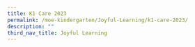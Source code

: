 ```yaml
---
title: K1 Care 2023
permalink: /moe-kindergarten/Joyful-Learning/k1-care-2023/
description: ""
third_nav_title: Joyful Learning
---
```

